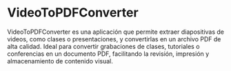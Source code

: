 # VideoToPDFConverter
VideoToPDFConverter es una aplicación que permite extraer diapositivas de videos, como clases o presentaciones, y convertirlas en un archivo PDF de alta calidad. Ideal para convertir grabaciones de clases, tutoriales o conferencias en un documento PDF, facilitando la revisión, impresión y almacenamiento de contenido visual.
